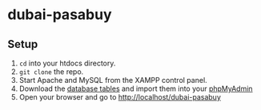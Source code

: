 # dubai-pasabuy

## Setup

1. `cd` into your htdocs directory.
2. `git clone` the repo.
3. Start Apache and MySQL from the XAMPP control panel.
4. Download the [database tables]() and import them into your [phpMyAdmin](http://localhost/phpmyadmin)
5. Open your browser and go to [http://localhost/dubai-pasabuy](http://localhost/dubai-pasabuy)
